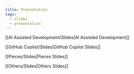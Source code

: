 ```yaml
---
title: Presentation
tags:
  - slides
  - presentation
---
```


[[AI Assisted Development/Slides|AI Assisted Development]]

[[GitHub Copilot/Slides|GitHub Copilot Slides]]

[[Pieces/Slides|Pieces Slides]]

[[Others/Slides|Others Slides]]


